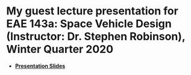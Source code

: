 # My guest lecture presentation for EAE 143a: Space Vehicle Design (Instructor: Dr. Stephen Robinson), Winter Quarter 2020

- [__Presentation Slides__](https://docs.google.com/presentation/d/e/2PACX-1vTJj2PLMM8m3H5_cqL_hTKUmryes4L8NuMojqLXx_lXmnx3Y6bgP3cNHxm2K0sKRoDLbL0gBGXb7iwg/pub?start=false&loop=false&delayms=3000)
